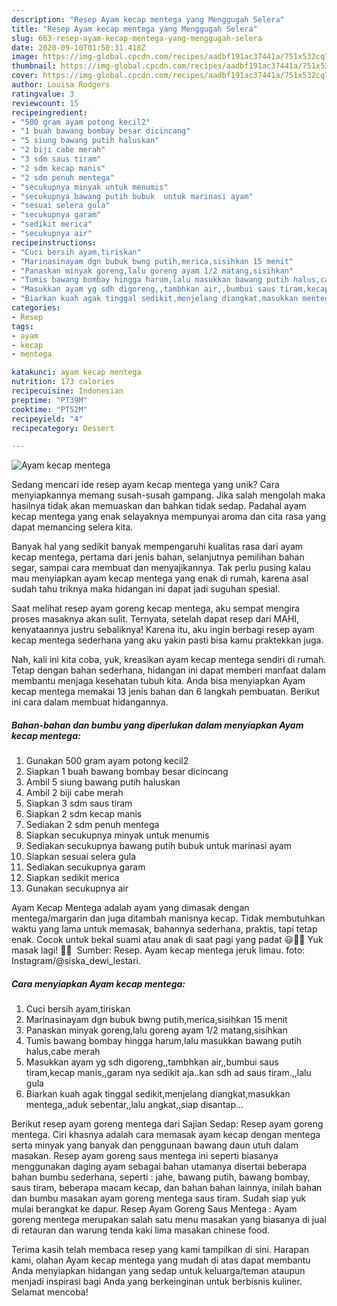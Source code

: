 ```yaml
---
description: "Resep Ayam kecap mentega yang Menggugah Selera"
title: "Resep Ayam kecap mentega yang Menggugah Selera"
slug: 663-resep-ayam-kecap-mentega-yang-menggugah-selera
date: 2020-09-10T01:50:31.418Z
image: https://img-global.cpcdn.com/recipes/aadbf191ac37441a/751x532cq70/ayam-kecap-mentega-foto-resep-utama.jpg
thumbnail: https://img-global.cpcdn.com/recipes/aadbf191ac37441a/751x532cq70/ayam-kecap-mentega-foto-resep-utama.jpg
cover: https://img-global.cpcdn.com/recipes/aadbf191ac37441a/751x532cq70/ayam-kecap-mentega-foto-resep-utama.jpg
author: Louisa Rodgers
ratingvalue: 3
reviewcount: 15
recipeingredient:
- "500 gram ayam potong kecil2"
- "1 buah bawang bombay besar dicincang"
- "5 siung bawang putih haluskan"
- "2 biji cabe merah"
- "3 sdm saus tiram"
- "2 sdm kecap manis"
- "2 sdm penuh mentega"
- "secukupnya minyak untuk menumis"
- "secukupnya bawang putih bubuk  untuk marinasi ayam"
- "sesuai selera gula"
- "secukupnya garam"
- "sedikit merica"
- "secukupnya air"
recipeinstructions:
- "Cuci bersih ayam,tiriskan"
- "Marinasinayam dgn bubuk bwng putih,merica,sisihkan 15 menit"
- "Panaskan minyak goreng,lalu goreng ayam 1/2 matang,sisihkan"
- "Tumis bawang bombay hingga harum,lalu masukkan bawang putih halus,cabe merah"
- "Masukkan ayam yg sdh digoreng,,tambhkan air,,bumbui saus tiram,kecap manis,,garam nya sedikit aja..kan sdh ad saus tiram.,,lalu gula"
- "Biarkan kuah agak tinggal sedikit,menjelang diangkat,masukkan mentega,,aduk sebentar,,lalu angkat,,siap disantap..."
categories:
- Resep
tags:
- ayam
- kecap
- mentega

katakunci: ayam kecap mentega 
nutrition: 173 calories
recipecuisine: Indonesian
preptime: "PT39M"
cooktime: "PT52M"
recipeyield: "4"
recipecategory: Dessert

---
```



![Ayam kecap mentega](https://img-global.cpcdn.com/recipes/aadbf191ac37441a/751x532cq70/ayam-kecap-mentega-foto-resep-utama.jpg)

Sedang mencari ide resep ayam kecap mentega yang unik? Cara menyiapkannya memang susah-susah gampang. Jika salah mengolah maka hasilnya tidak akan memuaskan dan bahkan tidak sedap. Padahal ayam kecap mentega yang enak selayaknya mempunyai aroma dan cita rasa yang dapat memancing selera kita.

Banyak hal yang sedikit banyak mempengaruhi kualitas rasa dari ayam kecap mentega, pertama dari jenis bahan, selanjutnya pemilihan bahan segar, sampai cara membuat dan menyajikannya. Tak perlu pusing kalau mau menyiapkan ayam kecap mentega yang enak di rumah, karena asal sudah tahu triknya maka hidangan ini dapat jadi suguhan spesial.

Saat melihat resep ayam goreng kecap mentega, aku sempat mengira proses masaknya akan sulit. Ternyata, setelah dapat resep dari MAHI, kenyataannya justru sebaliknya! Karena itu, aku ingin berbagi resep ayam kecap mentega sederhana yang aku yakin pasti bisa kamu praktekkan juga.


Nah, kali ini kita coba, yuk, kreasikan ayam kecap mentega sendiri di rumah. Tetap dengan bahan sederhana, hidangan ini dapat memberi manfaat dalam membantu menjaga kesehatan tubuh kita. Anda bisa menyiapkan Ayam kecap mentega memakai 13 jenis bahan dan 6 langkah pembuatan. Berikut ini cara dalam membuat hidangannya.

<!--inarticleads1-->

##### Bahan-bahan dan bumbu yang diperlukan dalam menyiapkan Ayam kecap mentega:

1. Gunakan 500 gram ayam potong kecil2
1. Siapkan 1 buah bawang bombay besar dicincang
1. Ambil 5 siung bawang putih haluskan
1. Ambil 2 biji cabe merah
1. Siapkan 3 sdm saus tiram
1. Siapkan 2 sdm kecap manis
1. Sediakan 2 sdm penuh mentega
1. Siapkan secukupnya minyak untuk menumis
1. Sediakan secukupnya bawang putih bubuk  untuk marinasi ayam
1. Siapkan sesuai selera gula
1. Sediakan secukupnya garam
1. Siapkan sedikit merica
1. Gunakan secukupnya air


Ayam Kecap Mentega adalah ayam yang dimasak dengan mentega/margarin dan juga ditambah manisnya kecap. Tidak membutuhkan waktu yang lama untuk memasak, bahannya sederhana, praktis, tapi tetap enak. Cocok untuk bekal suami atau anak di saat pagi yang padat 😃👍🏻 Yuk masak lagi! 👩‍🍳 ️ Sumber: Resep. Ayam kecap mentega jeruk limau. foto: Instagram/@siska_dewi_lestari. 

<!--inarticleads2-->

##### Cara menyiapkan Ayam kecap mentega:

1. Cuci bersih ayam,tiriskan
1. Marinasinayam dgn bubuk bwng putih,merica,sisihkan 15 menit
1. Panaskan minyak goreng,lalu goreng ayam 1/2 matang,sisihkan
1. Tumis bawang bombay hingga harum,lalu masukkan bawang putih halus,cabe merah
1. Masukkan ayam yg sdh digoreng,,tambhkan air,,bumbui saus tiram,kecap manis,,garam nya sedikit aja..kan sdh ad saus tiram.,,lalu gula
1. Biarkan kuah agak tinggal sedikit,menjelang diangkat,masukkan mentega,,aduk sebentar,,lalu angkat,,siap disantap...


Berikut resep ayam goreng mentega dari Sajian Sedap: Resep ayam goreng mentega. Ciri khasnya adalah cara memasak ayam kecap dengan mentega serta minyak yang banyak dan penggunaan bawang daun utuh dalam masakan. Resep ayam goreng saus mentega ini seperti biasanya menggunakan daging ayam sebagai bahan utamanya disertai beberapa bahan bumbu sederhana, seperti : jahe, bawang putih, bawang bombay, saus tiram, beberapa macam kecap, dan bahan bahan lainnya, inilah bahan dan bumbu masakan ayam goreng mentega saus tiram. Sudah siap yuk mulai berangkat ke dapur. Resep Ayam Goreng Saus Mentega : Ayam goreng mentega merupakan salah satu menu masakan yang biasanya di jual di retauran dan warung tenda kaki lima masakan chinese food. 

Terima kasih telah membaca resep yang kami tampilkan di sini. Harapan kami, olahan Ayam kecap mentega yang mudah di atas dapat membantu Anda menyiapkan hidangan yang sedap untuk keluarga/teman ataupun menjadi inspirasi bagi Anda yang berkeinginan untuk berbisnis kuliner. Selamat mencoba!
